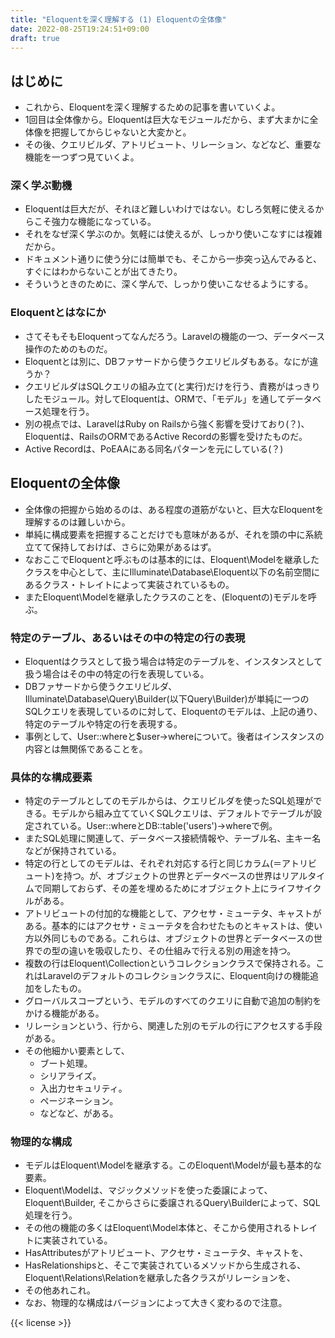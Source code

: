 ```yaml
---
title: "Eloquentを深く理解する (1) Eloquentの全体像"
date: 2022-08-25T19:24:51+09:00
draft: true
---
```


## はじめに

* これから、Eloquentを深く理解するための記事を書いていくよ。
* 1回目は全体像から。Eloquentは巨大なモジュールだから、まず大まかに全体像を把握してからじゃないと大変かと。
* その後、クエリビルダ、アトリビュート、リレーション、などなど、重要な機能を一つずつ見ていくよ。


### 深く学ぶ動機

* Eloquentは巨大だが、それほど難しいわけではない。むしろ気軽に使えるからこそ強力な機能になっている。
* それをなぜ深く学ぶのか。気軽には使えるが、しっかり使いこなすには複雑だから。
* ドキュメント通りに使う分には簡単でも、そこから一歩突っ込んでみると、すぐにはわからないことが出てきたり。
* そういうときのために、深く学んで、しっかり使いこなせるようにする。


### Eloquentとはなにか

* さてそもそもEloquentってなんだろう。Laravelの機能の一つ、データベース操作のためのものだ。
* Eloquentとは別に、DBファサードから使うクエリビルダもある。なにが違うか？
* クエリビルダはSQLクエリの組み立て(と実行)だけを行う、責務がはっきりしたモジュール。対してEloquentは、ORMで、「モデル」を通してデータベース処理を行う。
* 別の視点では、LaravelはRuby on Railsから強く影響を受けており(？)、Eloquentは、RailsのORMであるActive Recordの影響を受けたものだ。
* Active Recordは、PoEAAにある同名パターンを元にしている(？)


## Eloquentの全体像

* 全体像の把握から始めるのは、ある程度の道筋がないと、巨大なEloquentを理解するのは難しいから。
* 単純に構成要素を把握することだけでも意味があるが、それを頭の中に系統立てて保持しておけば、さらに効果があるはず。
* なおここでEloquentと呼ぶものは基本的には、Eloquent\Modelを継承したクラスを中心として、主にIlluminate\Database\Eloquent以下の名前空間にあるクラス・トレイトによって実装されているもの。
* またEloquent\Modelを継承したクラスのことを、(Eloquentの)モデルを呼ぶ。


### 特定のテーブル、あるいはその中の特定の行の表現

* Eloquentはクラスとして扱う場合は特定のテーブルを、インスタンスとして扱う場合はその中の特定の行を表現している。
* DBファサードから使うクエリビルダ、Illuminate\Database\Query\Builder(以下Query\Builder)が単純に一つのSQLクエリを表現しているのに対して、Eloquentのモデルは、上記の通り、特定のテーブルや特定の行を表現する。
* 事例として、User::whereと$user->whereについて。後者はインスタンスの内容とは無関係であることを。


### 具体的な構成要素

* 特定のテーブルとしてのモデルからは、クエリビルダを使ったSQL処理ができる。モデルから組み立てていくSQLクエリは、デフォルトでテーブルが設定されている。User::whereとDB::table('users')->whereで例。
* またSQL処理に関連して、データベース接続情報や、テーブル名、主キー名などが保持されている。
* 特定の行としてのモデルは、それぞれ対応する行と同じカラム(＝アトリビュート)を持つ。が、オブジェクトの世界とデータベースの世界はリアルタイムで同期しておらず、その差を埋めるためにオブジェクト上にライフサイクルがある。
* アトリビュートの付加的な機能として、アクセサ・ミューテタ、キャストがある。基本的にはアクセサ・ミューテタを合わせたものとキャストは、使い方以外同じものである。これらは、オブジェクトの世界とデータベースの世界での型の違いを吸収したり、その仕組みで行える別の用途を持つ。
* 複数の行はEloquent\Collectionというコレクションクラスで保持される。これはLaravelのデフォルトのコレクションクラスに、Eloquent向けの機能追加をしたもの。
* グローバルスコープという、モデルのすべてのクエリに自動で追加の制約をかける機能がある。
* リレーションという、行から、関連した別のモデルの行にアクセスする手段がある。
* その他細かい要素として、
  * ブート処理。
  * シリアライズ。
  * 入出力セキュリティ。
  * ページネーション。
  * などなど、がある。


### 物理的な構成

* モデルはEloquent\Modelを継承する。このEloquent\Modelが最も基本的な要素。
* Eloquent\Modelは、マジックメソッドを使った委譲によって、Eloquent\Builder, そこからさらに委譲されるQuery\Builderによって、SQL処理を行う。
* その他の機能の多くはEloquent\Model本体と、そこから使用されるトレイトに実装されている。
* HasAttributesがアトリビュート、アクセサ・ミューテタ、キャストを、
* HasRelationshipsと、そこで実装されているメソッドから生成される、Eloquent\Relations\Relationを継承した各クラスがリレーションを、
* その他あれこれ。
* なお、物理的な構成はバージョンによって大きく変わるので注意。


{{< license >}}



